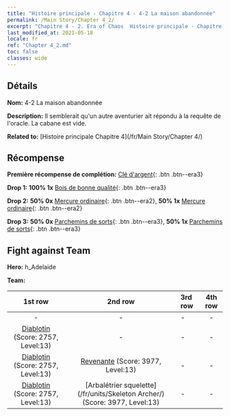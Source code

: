 ```yaml
---
title: "Histoire principale - Chapitre 4 - 4-2 La maison abandonnée"
permalink: /Main Story/Chapter 4_2/
excerpt: "Chapitre 4 - 2. Era of Chaos  Histoire principale - Chapitre 4_2. 4-2 La maison abandonnée"
last_modified_at: 2021-05-18
locale: fr
ref: "Chapter 4_2.md"
toc: false
classes: wide
---
```


## Détails

 **Nom:** 4-2 La maison abandonnée

 **Description:** Il semblerait qu'un autre aventurier ait répondu à la requête de l'oracle. La cabane est vide.

 **Related to:** [Histoire principale Chapitre 4](/fr/Main Story/Chapter 4/)

## Récompense

 **Première récompense de complétion:** [Clé d'argent](/ItemsFR/con_693/){: .btn .btn--era3}

 **Drop 1:** **100% 1x** [Bois de bonne qualité](/ItemsFR/mat_13/){: .btn .btn--era3}

 **Drop 2:** **50% 0x** [Mercure ordinaire](/ItemsFR/mat_8/){: .btn .btn--era2}, **50% 1x** [Mercure ordinaire](/ItemsFR/mat_8/){: .btn .btn--era2}

 **Drop 3:** **50% 0x** [Parchemins de sorts](/ItemsFR/con_694/){: .btn .btn--era3}, **50% 1x** [Parchemins de sorts](/ItemsFR/con_694/){: .btn .btn--era3}


## Fight against Team
 **Hero:** h_Adelaide

 **Team:**


  | 1st row | 2nd row | 3rd row | 4th row |
  |:----:|:----:|:----|:----:|
  | - | - | - | - |
  | [Diablotin](/fr/units/Imp/) (Score: 2757, Level:13)  | - | - | - |
  | [Diablotin](/fr/units/Imp/) (Score: 2757, Level:13)  | [Revenante](/fr/units/Wight/) (Score: 3977, Level:13)  | - | - |
  | [Diablotin](/fr/units/Imp/) (Score: 2757, Level:13)  | [Arbalétrier squelette](/fr/units/Skeleton Archer/) (Score: 3977, Level:13)  | - | - |


